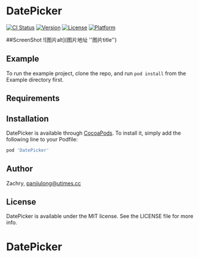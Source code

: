 
# DatePicker

[![CI Status](https://img.shields.io/travis/Zachry/DatePicker.svg?style=flat)](https://travis-ci.org/Zachry/DatePicker)
[![Version](https://img.shields.io/cocoapods/v/DatePicker.svg?style=flat)](https://cocoapods.org/pods/DatePicker)
[![License](https://img.shields.io/cocoapods/l/DatePicker.svg?style=flat)](https://cocoapods.org/pods/DatePicker)
[![Platform](https://img.shields.io/cocoapods/p/DatePicker.svg?style=flat)](https://cocoapods.org/pods/DatePicker)

##ScreenShot
![图片alt](图片地址 ''图片title'')

## Example

To run the example project, clone the repo, and run `pod install` from the Example directory first.



## Requirements

## Installation

DatePicker is available through [CocoaPods](https://cocoapods.org). To install
it, simply add the following line to your Podfile:

```ruby
pod 'DatePicker'
```

## Author

Zachry, panjiulong@utimes.cc

## License

DatePicker is available under the MIT license. See the LICENSE file for more info.

# DatePicker
